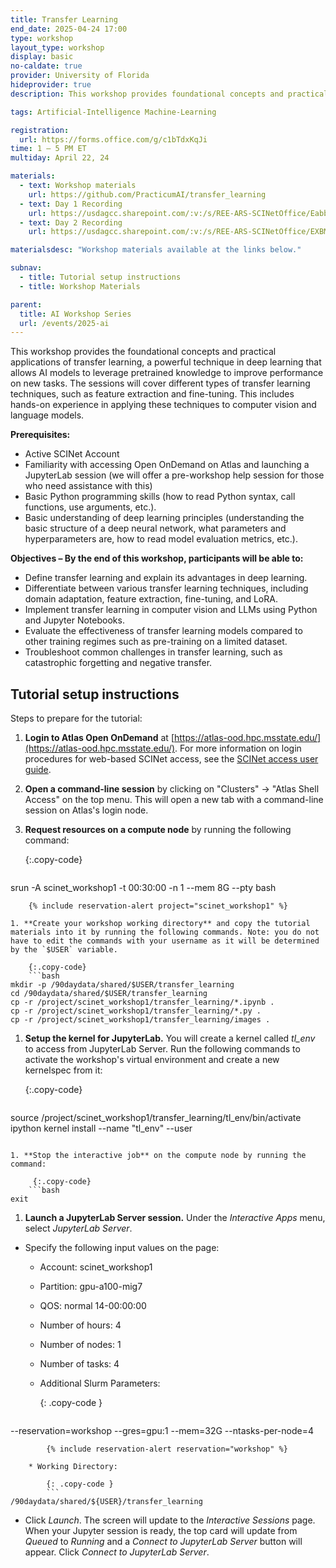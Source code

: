 ```yaml
---
title: Transfer Learning
end_date: 2025-04-24 17:00
type: workshop
layout_type: workshop
display: basic
no-caldate: true
provider: University of Florida
hideprovider: true
description: This workshop provides foundational concepts and practical applications of transfer learning

tags: Artificial-Intelligence Machine-Learning

registration: 
  url: https://forms.office.com/g/c1bTdxKqJi
time: 1 – 5 PM ET
multiday: April 22, 24

materials:
  - text: Workshop materials
    url: https://github.com/PracticumAI/transfer_learning
  - text: Day 1 Recording
    url: https://usdagcc.sharepoint.com/:v:/s/REE-ARS-SCINetOffice/EabbrNojUy1CtAIVOaxNL9YBEvDjSGF_JTb5qsQuyZ6C2Q?e=DRKbeE
  - text: Day 2 Recording
    url: https://usdagcc.sharepoint.com/:v:/s/REE-ARS-SCINetOffice/EXBMpt5cw4xJo-x3rolundQBimPFZvEgOaXgyS6-58uFrQ?e=Pdx23Q

materialsdesc: "Workshop materials available at the links below."

subnav:
  - title: Tutorial setup instructions
  - title: Workshop Materials

parent: 
  title: AI Workshop Series
  url: /events/2025-ai
---
```


This workshop provides the foundational concepts and practical applications of transfer learning, a powerful technique in deep learning that allows AI models to leverage pretrained knowledge to improve performance on new tasks. The sessions will cover different types of transfer learning techniques, such as feature extraction and fine-tuning. This includes hands-on experience in applying these techniques to computer vision and language models. <!--excerpt-->

**Prerequisites:**
* Active SCINet Account
* Familiarity with accessing Open OnDemand on Atlas and launching a JupyterLab session (we will offer a pre-workshop help session for those who need assistance with this)
* Basic Python programming skills (how to read Python syntax, call functions, use arguments, etc.). 
* Basic understanding of deep learning principles (understanding the basic structure of a deep neural network, what parameters and hyperparameters are, how to read model evaluation metrics, etc.). 

**Objectives – By the end of this workshop, participants will be able to:**
* Define transfer learning and explain its advantages in deep learning. 
* Differentiate between various transfer learning techniques, including domain adaptation, feature extraction, fine-tuning, and LoRA. 
* Implement transfer learning in computer vision and LLMs using Python and Jupyter Notebooks. 
* Evaluate the effectiveness of transfer learning models compared to other training regimes such as pre-training on a limited dataset. 
* Troubleshoot common challenges in transfer learning, such as catastrophic forgetting and negative transfer.


## Tutorial setup instructions

Steps to prepare for the tutorial:

1. **Login to Atlas Open OnDemand** at [https://atlas-ood.hpc.msstate.edu/](https://atlas-ood.hpc.msstate.edu/). For more information on login procedures for web-based SCINet access, see the [SCINet access user guide]({{site.baseurl}}/guides/access/web-based-login).
1. **Open a command-line session** by clicking on "Clusters" -> "Atlas Shell Access" on the top menu. This will open a new tab with a command-line session on Atlas's login node.
1. **Request resources on a compute node** by running the following command:  
 
    {:.copy-code}
    ```bash
srun -A scinet_workshop1 -t 00:30:00 -n 1 --mem 8G --pty bash
```
    {% include reservation-alert project="scinet_workshop1" %}

1. **Create your workshop working directory** and copy the tutorial materials into it by running the following commands. Note: you do not have to edit the commands with your username as it will be determined by the `$USER` variable.  

    {:.copy-code} 
    ```bash
mkdir -p /90daydata/shared/$USER/transfer_learning
cd /90daydata/shared/$USER/transfer_learning
cp -r /project/scinet_workshop1/transfer_learning/*.ipynb .
cp -r /project/scinet_workshop1/transfer_learning/*.py .
cp -r /project/scinet_workshop1/transfer_learning/images .
``` 

1. **Setup the kernel for JupyterLab.** You will create a kernel called *tl_env* to access from JupyterLab Server. Run the following commands to activate the workshop's virtual environment and create a new kernelspec from it: 

    {:.copy-code} 
    ```bash
source /project/scinet_workshop1/transfer_learning/tl_env/bin/activate
ipython kernel install --name "tl_env" --user
``` 

1. **Stop the interactive job** on the compute node by running the command:

     {:.copy-code} 
    ```bash
exit
``` 

1. **Launch a JupyterLab Server session.** Under the *Interactive Apps* menu, select *JupyterLab Server*.
  * Specify the following input values on the page:
      * Account: scinet_workshop1
      * Partition: gpu-a100-mig7
      * QOS: normal 14-00:00:00
      * Number of hours: 4
      * Number of nodes: 1
      * Number of tasks: 4
      * Additional Slurm Parameters:
  
          {: .copy-code } 
          ``` 
--reservation=workshop --gres=gpu:1 --mem=32G --ntasks-per-node=4
```
        {% include reservation-alert reservation="workshop" %}

    * Working Directory:  

        {: .copy-code } 
        ``` 
/90daydata/shared/${USER}/transfer_learning
``` 

  * Click *Launch*. The screen will update to the *Interactive Sessions* page. When your Jupyter session is ready, the top card will update from *Queued* to *Running* and a *Connect to JupyterLab Server* button will appear. Click *Connect to JupyterLab Server*. 
